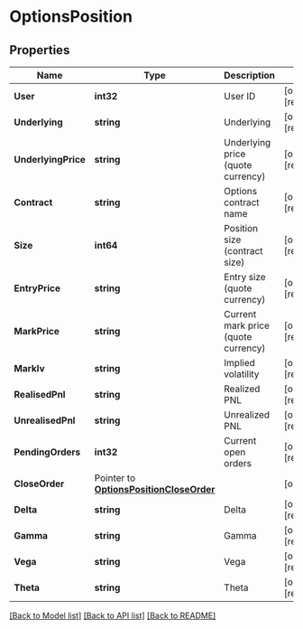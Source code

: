# OptionsPosition

## Properties

Name | Type | Description | Notes
------------ | ------------- | ------------- | -------------
**User** | **int32** | User ID | [optional] [readonly] 
**Underlying** | **string** | Underlying | [optional] [readonly] 
**UnderlyingPrice** | **string** | Underlying price (quote currency) | [optional] [readonly] 
**Contract** | **string** | Options contract name | [optional] [readonly] 
**Size** | **int64** | Position size (contract size) | [optional] [readonly] 
**EntryPrice** | **string** | Entry size (quote currency) | [optional] [readonly] 
**MarkPrice** | **string** | Current mark price (quote currency) | [optional] [readonly] 
**MarkIv** | **string** | Implied volatility | [optional] [readonly] 
**RealisedPnl** | **string** | Realized PNL | [optional] [readonly] 
**UnrealisedPnl** | **string** | Unrealized PNL | [optional] [readonly] 
**PendingOrders** | **int32** | Current open orders | [optional] [readonly] 
**CloseOrder** | Pointer to [**OptionsPositionCloseOrder**](OptionsPosition_close_order.md) |  | [optional] 
**Delta** | **string** | Delta | [optional] [readonly] 
**Gamma** | **string** | Gamma | [optional] [readonly] 
**Vega** | **string** | Vega | [optional] [readonly] 
**Theta** | **string** | Theta | [optional] [readonly] 

[[Back to Model list]](../README.md#documentation-for-models) [[Back to API list]](../README.md#documentation-for-api-endpoints) [[Back to README]](../README.md)


